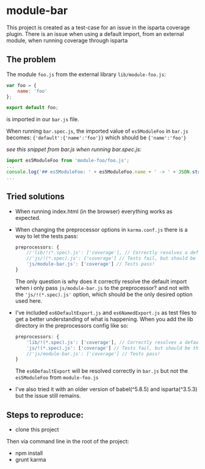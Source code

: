 # module-bar

This project is created as a test-case for an issue in the isparta coverage plugin.
There is an issue when using a default import, from an external module, when running coverage through isparta

## The problem
The module `foo.js` from the external library `lib/module-foo.js`:

```javascript
var foo = {
	name: 'foo'
};

export default foo;
```
is imported in our `bar.js` file.

When running `bar.spec.js`, the imported value of `es5ModuleFoo` in `bar.js` becomes: `{'default':{'name':'foo'}}` which should 
be `{'name':'foo'}`

*see this snippet from bar.js when running bar.spec.js:*
```javascript
import es5ModuleFoo from 'module-foo/foo.js';
...
console.log('## es5ModuleFoo: ' + es5ModuleFoo.name + ' -> ' + JSON.stringify(es5ModuleFoo)); // ## es5ModuleFoo: undefined -> {"default":{"name":"foo"}}'
...
```

## Tried solutions
- When running index.html (in the browser) everything works as expected.
- When changing the preprocessor options in `karma.conf.js` there is a way to let the tests pass:
	
	```javascript	
	preprocessors: {
		//'lib/!(*.spec).js': ['coverage'], // Correctly resolves a default import from an es6 module. but not the precompiled es6->es5 module
		//'js/!(*.spec).js': ['coverage'] // Tests fail, but should be the only option used here
		'js/module-bar.js': ['coverage'] // Tests pass!
	}
	```
	
	The only question is why does it correctly resolve the default import when i only pass `js/module-bar.js` to the preprocessor?
	and not with the `'js/!(*.spec).js'` option, which should be the only desired option used here.
- I've included `es6DefaultExport.js` and `es6NamedExport.js` as test files to get a better understanding of what is happening. When you add the lib directory in the preprocessors config like so:
	
	```javascript	
 	preprocessors: {
 		'lib/!(*.spec).js': ['coverage'], // Correctly resolves a default import from an es6 module. but not the precompiled es6->es5 module
 		'js/!(*.spec).js': ['coverage'] // Tests fail, but should be the only option used here
 		//'js/module-bar.js': ['coverage'] // Tests pass!
 	}
 	```
	
	The `es6DefaultExport` will be resolved correctly in `bar.js` but not the `es5ModuleFoo` from `module-foo.js`
	
- I've also tried it with an older version of babel(^5.8.5) and isparta(^3.5.3) but the issue still remains.

## Steps to reproduce:

- clone this project

Then via command line in the root of the project:
- npm install
- grunt karma
